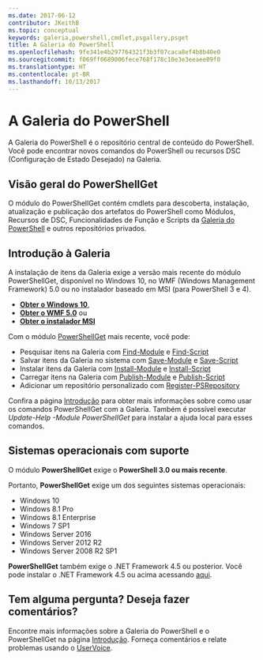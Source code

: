 ```yaml
---
ms.date: 2017-06-12
contributor: JKeithB
ms.topic: conceptual
keywords: galeria,powershell,cmdlet,psgallery,psget
title: A Galeria do PowerShell
ms.openlocfilehash: 9fe341e4b297764321f3b3f07caca8ef4b8b40e0
ms.sourcegitcommit: f069ff0689006fece768f178c10e3e3eeaee09f0
ms.translationtype: HT
ms.contentlocale: pt-BR
ms.lasthandoff: 10/13/2017
---
```

# <a name="the-powershell-gallery"></a>A Galeria do PowerShell

A Galeria do PowerShell é o repositório central de conteúdo do PowerShell. Você pode encontrar novos comandos do PowerShell ou recursos DSC (Configuração de Estado Desejado) na Galeria.

## <a name="powershellget-overview"></a>Visão geral do PowerShellGet

O módulo do PowerShellGet contém cmdlets para descoberta, instalação, atualização e publicação dos artefatos do PowerShell como Módulos, Recursos de DSC, Funcionalidades de Função e Scripts da [Galeria do PowerShell](https://www.PowerShellGallery.com) e outros repositórios privados.

## <a name="getting-started-with-the-gallery"></a>Introdução à Galeria

A instalação de itens da Galeria exige a versão mais recente do módulo PowerShellGet, disponível no Windows 10, no WMF (Windows Management Framework) 5.0 ou no instalador baseado em MSI (para PowerShell 3 e 4).

- [**Obter o Windows 10**](http://go.microsoft.com/fwlink/?LinkID=624830&clcid=0x409),
- [**Obter o WMF 5.0**](http://go.microsoft.com/fwlink/?LinkId=398175) ou
- [**Obter o instalador MSI**](http://go.microsoft.com/fwlink/?LinkID=746217&clcid=0x409)

Com o módulo [PowerShellGet](http://go.microsoft.com/fwlink/?LinkID=760387&clcid=0x409) mais recente, você pode:

-   Pesquisar itens na Galeria com [Find-Module](https://go.microsoft.com/fwlink/?LinkId=821658) e [Find-Script](https://go.microsoft.com/fwlink/?LinkId=822322)
-   Salvar itens da Galeria no sistema com [Save-Module](https://go.microsoft.com/fwlink/?LinkId=821669) e [Save-Script](https://go.microsoft.com/fwlink/?LinkId=822334)
-   Instalar itens da Galeria com [Install-Module](https://go.microsoft.com/fwlink/?LinkId=821663) e [Install-Script](https://go.microsoft.com/fwlink/?LinkId=822327)
-   Carregar itens na Galeria com [Publish-Module](https://go.microsoft.com/fwlink/?LinkId=821666) e [Publish-Script](https://go.microsoft.com/fwlink/?LinkId=822331)
-   Adicionar um repositório personalizado com [Register-PSRepository](https://go.microsoft.com/fwlink/?LinkId=821668)

Confira a página [Introdução](psgallery/psgallery_gettingstarted.md) para obter mais informações sobre como usar os comandos PowerShellGet com a Galeria. Também é possível executar *Update-Help -Module PowerShellGet* para instalar a ajuda local para esses comandos.

## <a name="supported-operating-systems"></a>Sistemas operacionais com suporte

O módulo **PowerShellGet** exige o **PowerShell 3.0 ou mais recente**.

Portanto, **PowerShellGet** exige um dos seguintes sistemas operacionais:

- Windows 10
- Windows 8.1 Pro
- Windows 8.1 Enterprise
- Windows 7 SP1
- Windows Server 2016
- Windows Server 2012 R2
- Windows Server 2008 R2 SP1

**PowerShellGet** também exige o .NET Framework 4.5 ou posterior. Você pode instalar o .NET Framework 4.5 ou acima acessando [aqui](https://msdn.microsoft.com/en-us/library/5a4x27ek.aspx).


## <a name="got-a-question-have-feedback"></a>Tem alguma pergunta? Deseja fazer comentários?

Encontre mais informações sobre a Galeria do PowerShell e o PowerShellGet na página [Introdução](psgallery/psgallery_gettingstarted.md). Forneça comentários e relate problemas usando o [UserVoice](http://windowsserver.uservoice.com/forums/301869-powershell).

